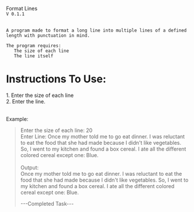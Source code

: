 Format Lines<br/>
`V 0.1.1`<br><br/>

    A program made to format a long line into multiple lines of a defined length with punctuation in mind.

    The program requires:
       The size of each line
       The line itself
       
<h1>Instructions To Use:</h1>
  1. Enter the size of each line<br/>
  2. Enter the line.<br/><br>

Example:<br/>
> Enter the size of each line:  20<br/>
> Enter Line: Once my mother told me to go eat dinner. I was reluctant to eat the food that she had made because I didn't like vegetables. So, I went to my kitchen and found a box cereal. I ate all the different colored cereal except one: Blue.
<br/><br/>
Output:<br/>
> Once my mother told 
> me to go eat dinner.
>  I was reluctant to 
>  eat the food that 
>  she had made because
>  I didn't like 
>  vegetables. So, I 
>  went to my kitchen 
>  and found a box 
>  cereal. I ate all 
>  the different 
>  colored cereal 
>  except one: Blue.
>  
>  ---Completed Task---

